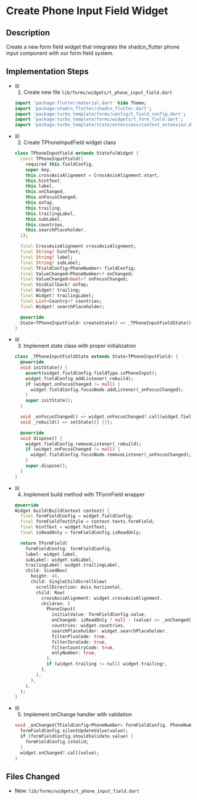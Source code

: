 # Create Phone Input Field Widget

## Description
Create a new form field widget that integrates the shadcn_flutter phone input component with our form field system.

## Implementation Steps

- [x] 1. Create new file `lib/forms/widgets/t_phone_input_field.dart`
   ```dart
   import 'package:flutter/material.dart' hide Theme;
   import 'package:shadcn_flutter/shadcn_flutter.dart';
   import 'package:turbo_template/forms/config/t_field_config.dart';
   import 'package:turbo_template/forms/widgets/t_form_field.dart';
   import 'package:turbo_template/state/extensions/context_extension.dart';
   ```

- [x] 2. Create TPhoneInputField widget class
   ```dart
   class TPhoneInputField extends StatefulWidget {
     const TPhoneInputField({
       required this.fieldConfig,
       super.key,
       this.crossAxisAlignment = CrossAxisAlignment.start,
       this.hintText,
       this.label,
       this.onChanged,
       this.onFocusChanged,
       this.onTap,
       this.trailing,
       this.trailingLabel,
       this.subLabel,
       this.countries,
       this.searchPlaceholder,
     });

     final CrossAxisAlignment crossAxisAlignment;
     final String? hintText;
     final String? label;
     final String? subLabel;
     final TFieldConfig<PhoneNumber> fieldConfig;
     final ValueChanged<PhoneNumber>? onChanged;
     final ValueChanged<bool>? onFocusChanged;
     final VoidCallback? onTap;
     final Widget? trailing;
     final Widget? trailingLabel;
     final List<Country>? countries;
     final Widget? searchPlaceholder;

     @override
     State<TPhoneInputField> createState() => _TPhoneInputFieldState();
   }
   ```

- [x] 3. Implement state class with proper initialization
   ```dart
   class _TPhoneInputFieldState extends State<TPhoneInputField> {
     @override
     void initState() {
       assert(widget.fieldConfig.fieldType.isPhoneInput);
       widget.fieldConfig.addListener(_rebuild);
       if (widget.onFocusChanged != null) {
         widget.fieldConfig.focusNode.addListener(_onFocusChanged);
       }
       super.initState();
     }

     void _onFocusChanged() => widget.onFocusChanged?.call(widget.fieldConfig.focusNode.hasFocus);
     void _rebuild() => setState(() {});

     @override
     void dispose() {
       widget.fieldConfig.removeListener(_rebuild);
       if (widget.onFocusChanged != null) {
         widget.fieldConfig.focusNode.removeListener(_onFocusChanged);
       }
       super.dispose();
     }
   }
   ```

- [x] 4. Implement build method with TFormField wrapper
   ```dart
   @override
   Widget build(BuildContext context) {
     final formFieldConfig = widget.fieldConfig;
     final formFieldTextStyle = context.texts.formField;
     final hintText = widget.hintText;
     final isReadOnly = formFieldConfig.isReadOnly;

     return TFormField(
       formFieldConfig: formFieldConfig,
       label: widget.label,
       subLabel: widget.subLabel,
       trailingLabel: widget.trailingLabel,
       child: SizedBox(
         height: 48,
         child: SingleChildScrollView(
           scrollDirection: Axis.horizontal,
           child: Row(
             crossAxisAlignment: widget.crossAxisAlignment,
             children: [
               PhoneInput(
                 initialValue: formFieldConfig.value,
                 onChanged: isReadOnly ? null : (value) => _onChanged(formFieldConfig, value),
                 countries: widget.countries,
                 searchPlaceholder: widget.searchPlaceholder,
                 filterPlusCode: true,
                 filterZeroCode: true,
                 filterCountryCode: true,
                 onlyNumber: true,
               ),
               if (widget.trailing != null) widget.trailing!,
             ],
           ),
         ),
       ),
     );
   }
   ```

- [x] 5. Implement onChange handler with validation
   ```dart
   void _onChanged(TFieldConfig<PhoneNumber> formFieldConfig, PhoneNumber value) {
     formFieldConfig.silentUpdateValue(value);
     if (formFieldConfig.shouldValidate.value) {
       formFieldConfig.isValid;
     }
     widget.onChanged?.call(value);
   }
   ```

## Files Changed
- New: `lib/forms/widgets/t_phone_input_field.dart` 